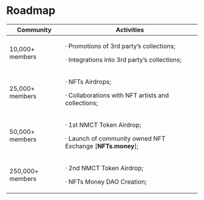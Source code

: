 # Roadmap

| Community        | Activities                                                                                                                 |
| ---------------- | -------------------------------------------------------------------------------------------------------------------------- |
| 10,000+ members  | <p>·       Promotions of 3rd party’s collections;</p><p>·       Integrations into 3rd party’s collections;</p>             |
| 25,000+ members  | <p>·       NFTs Airdrops;</p><p>·       Collaborations with NFT artists and collections;</p>                               |
| 50,000+ members  | <p>·       1st NMCT Token Airdrop;</p><p>·       Launch of community owned NFT Exchange [<strong>NFTs.money</strong>];</p> |
| 250,000+ members | <p>·       2nd NMCT Token Airdrop;</p><p>·       NFTs Money DAO Creation;</p>                                              |
